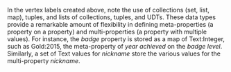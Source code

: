 In the vertex labels created above, note the use of collections (set, list, map), tuples, and lists of collections, tuples, and UDTs. These data types provide a remarkable amount of flexibility in defining meta-properties (a property on a property) and multi-properties (a property with multiple values). For instance, the _badge_ property is stored as a map of Text:Integer, such as Gold:2015, the meta-property of _year achieved_ on the _badge level_. Similarly, a set of Text values for _nickname_ store the various values for the multi-property _nickname_. 
